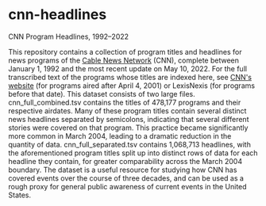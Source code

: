 # cnn-headlines
CNN Program Headlines, 1992–2022

This repository contains a collection of program titles and headlines for news programs of the <a href="https://en.wikipedia.org/wiki/CNN">Cable News Network</a> (CNN), complete between January 1, 1992 and the most recent update on May 10, 2022. For the full transcribed text of the programs whose titles are indexed here, see <a href="https://transcripts.cnn.com/date/2022-05-10">CNN's website</a> (for programs aired after April 4, 2001) or LexisNexis (for programs before that date).
This dataset consists of two large files. cnn_full_combined.tsv contains the titles of 478,177 programs and their respective airdates. Many of these program titles contain several distinct news headlines separated by semicolons, indicating that several different stories were covered on that program. This practice became significantly more common in March 2004, leading to a dramatic reduction in the quantity of data. cnn_full_separated.tsv contains 1,068,713 headlines, with the aforementioned program titles split up into distinct rows of data for each headline they contain, for greater comparability across the March 2004 boundary.
The dataset is a useful resource for studying how CNN has covered events over the course of three decades, and can be used as a rough proxy for general public awareness of current events in the United States.
